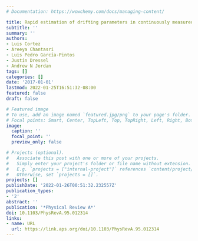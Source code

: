 ```yaml
---
# Documentation: https://wowchemy.com/docs/managing-content/

title: Rapid estimation of drifting parameters in continuously measured quantum systems
subtitle: ''
summary: ''
authors:
- Luis Cortez
- Areeya Chantasri
- Luis Pedro Garcı́a-Pintos
- Justin Dressel
- Andrew N Jordan
tags: []
categories: []
date: '2017-01-01'
lastmod: 2022-01-25T16:51:32-08:00
featured: false
draft: false

# Featured image
# To use, add an image named `featured.jpg/png` to your page's folder.
# Focal points: Smart, Center, TopLeft, Top, TopRight, Left, Right, BottomLeft, Bottom, BottomRight.
image:
  caption: ''
  focal_point: ''
  preview_only: false

# Projects (optional).
#   Associate this post with one or more of your projects.
#   Simply enter your project's folder or file name without extension.
#   E.g. `projects = ["internal-project"]` references `content/project/deep-learning/index.md`.
#   Otherwise, set `projects = []`.
projects: []
publishDate: '2022-01-26T00:51:32.232557Z'
publication_types:
- '2'
abstract: ''
publication: '*Physical Review A*'
doi: 10.1103/PhysRevA.95.012314
links:
- name: URL
  url: https://link.aps.org/doi/10.1103/PhysRevA.95.012314
---
```


